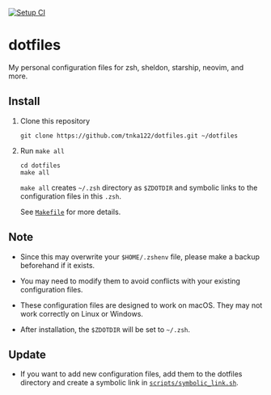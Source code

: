 [![Setup CI](https://github.com/tnka122/dotfiles/actions/workflows/setup.yml/badge.svg)](https://github.com/tnka122/dotfiles/actions/workflows/setup.yml)

# dotfiles

My personal configuration files for zsh, sheldon, starship, neovim, and more.

## Install

1. Clone this repository

    ```
    git clone https://github.com/tnka122/dotfiles.git ~/dotfiles
    ```

2. Run `make all`

    ```
    cd dotfiles
    make all
    ```

    `make all` creates `~/.zsh` directory as `$ZDOTDIR` and symbolic links to the configuration files in this `.zsh`.
   
    See [`Makefile`](./Makefile) for more details.

## Note

- Since this may overwrite your `$HOME/.zshenv` file, please make a backup beforehand if it exists.

- You may need to modify them to avoid conflicts with your existing configuration files.

- These configuration files are designed to work on macOS. They may not work correctly on Linux or Windows.

- After installation, the `$ZDOTDIR` will be set to `~/.zsh`.


## Update

- If you want to add new configuration files, add them to the dotfiles directory and create a symbolic link in [`scripts/symbolic_link.sh`](./scripts/symbolic_link.sh).
